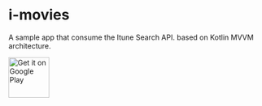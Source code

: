 # i-movies
A sample app that consume the Itune Search API. based on Kotlin MVVM architecture.
<p align="left">
<a href="https://play.google.com/store/apps/details?id=com.martialcoder.itunesmovies">
    <img alt="Get it on Google Play"
        height="80"
        src="https://play.google.com/intl/en_us/badges/images/generic/en_badge_web_generic.png" />
</a>  
